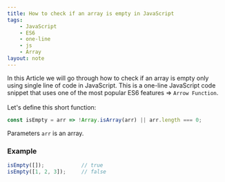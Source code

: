 ```yaml
---
title: How to check if an array is empty in JavaScript
tags:
    - JavaScript
    - ES6
    - one-line
    - js
    - Array
layout: note
---
```




In this Article we will go through how to check if an array is empty only using single line of code in JavaScript.
This is a one-line JavaScript code snippet that uses one of the most popular ES6 features => `Arrow Function`.
<br/>
<br/>
Let's define this short function:

```js {.wrap}
const isEmpty = arr => !Array.isArray(arr) || arr.length === 0;
```
Parameters `arr` is an array.




### Example

```js {.wrap}
isEmpty([]);            // true
isEmpty([1, 2, 3]);     // false
```